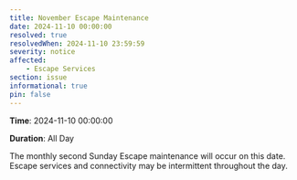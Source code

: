 ```yaml
---
title: November Escape Maintenance
date: 2024-11-10 00:00:00
resolved: true
resolvedWhen: 2024-11-10 23:59:59
severity: notice
affected:
    - Escape Services
section: issue
informational: true
pin: false
---
```


**Time**: 2024-11-10 00:00:00

**Duration**: All Day

The monthly second Sunday Escape maintenance will occur on this date. Escape services and connectivity may be intermittent throughout the day.
